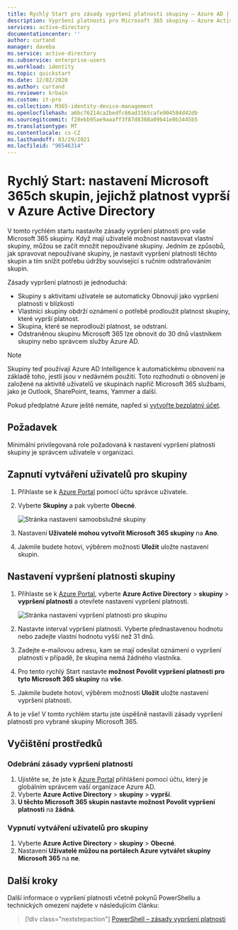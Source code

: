 ```yaml
---
title: Rychlý Start pro zásady vypršení platnosti skupiny – Azure AD | Microsoft Docs
description: Vypršení platnosti pro Microsoft 365 skupiny – Azure Active Directory
services: active-directory
documentationcenter: ''
author: curtand
manager: daveba
ms.service: active-directory
ms.subservice: enterprise-users
ms.workload: identity
ms.topic: quickstart
ms.date: 12/02/2020
ms.author: curtand
ms.reviewer: krbain
ms.custom: it-pro
ms.collection: M365-identity-device-management
ms.openlocfilehash: a6bc76214ca2bedfc66ad3165cafe904584d42db
ms.sourcegitcommit: f28ebb95ae9aaaff3f87d8388a09b41e0b3445b5
ms.translationtype: MT
ms.contentlocale: cs-CZ
ms.lasthandoff: 03/29/2021
ms.locfileid: "96546314"
---
```

# <a name="quickstart-set-microsoft-365-groups-to-expire-in-azure-active-directory"></a>Rychlý Start: nastavení Microsoft 365ch skupin, jejichž platnost vyprší v Azure Active Directory

V tomto rychlém startu nastavíte zásady vypršení platnosti pro vaše Microsoft 365 skupiny. Když mají uživatelé možnost nastavovat vlastní skupiny, můžou se začít množit nepoužívané skupiny. Jedním ze způsobů, jak spravovat nepoužívané skupiny, je nastavit vypršení platnosti těchto skupin a tím snížit potřebu údržby související s ručním odstraňováním skupin.

Zásady vypršení platnosti je jednoduchá:

- Skupiny s aktivitami uživatele se automaticky Obnovují jako vypršení platnosti v blízkosti
- Vlastníci skupiny obdrží oznámení o potřebě prodloužit platnost skupiny, které vyprší platnost.
- Skupina, které se neprodlouží platnost, se odstraní.
- Odstraněnou skupinu Microsoft 365 lze obnovit do 30 dnů vlastníkem skupiny nebo správcem služby Azure AD.

> [!NOTE]
> Skupiny teď používají Azure AD Intelligence k automatickému obnovení na základě toho, jestli jsou v nedávném použití. Toto rozhodnutí o obnovení je založené na aktivitě uživatelů ve skupinách napříč Microsoft 365 službami, jako je Outlook, SharePoint, teams, Yammer a další.

Pokud předplatné Azure ještě nemáte, napřed si [vytvořte bezplatný účet](https://azure.microsoft.com/free/).

## <a name="prerequisite"></a>Požadavek

 Minimální privilegovaná role požadovaná k nastavení vypršení platnosti skupiny je správcem uživatele v organizaci.

## <a name="turn-on-user-creation-for-groups"></a>Zapnutí vytváření uživatelů pro skupiny

1. Přihlaste se k [Azure Portal](https://portal.azure.com) pomocí účtu správce uživatele.

2. Vyberte **Skupiny** a pak vyberte **Obecné**.
  
   ![Stránka nastavení samoobslužné skupiny](./media/groups-quickstart-expiration/self-service-settings.png)

3. Nastavení  **Uživatelé mohou vytvořit Microsoft 365 skupiny** na **Ano**.

4. Jakmile budete hotovi, výběrem možnosti **Uložit** uložte nastavení skupin.

## <a name="set-group-expiration"></a>Nastavení vypršení platnosti skupiny

1. Přihlaste se k [Azure Portal](https://portal.azure.com), vyberte **Azure Active Directory**  >  **skupiny**  >  **vypršení platnosti** a otevřete nastavení vypršení platnosti.
  
   ![Stránka nastavení vypršení platnosti pro skupinu](./media/groups-quickstart-expiration/expiration-settings.png)

2. Nastavte interval vypršení platnosti. Vyberte přednastavenou hodnotu nebo zadejte vlastní hodnotu vyšší než 31 dnů. 

3. Zadejte e-mailovou adresu, kam se mají odesílat oznámení o vypršení platnosti v případě, že skupina nemá žádného vlastníka.

4. Pro tento rychlý Start nastavte **možnost Povolit vypršení platnosti pro tyto Microsoft 365 skupiny** na **vše**.

5. Jakmile budete hotovi, výběrem možnosti **Uložit** uložte nastavení vypršení platnosti.

A to je vše! V tomto rychlém startu jste úspěšně nastavili zásady vypršení platnosti pro vybrané skupiny Microsoft 365.

## <a name="clean-up-resources"></a>Vyčištění prostředků

### <a name="to-remove-the-expiration-policy"></a>Odebrání zásady vypršení platnosti

1. Ujistěte se, že jste k [Azure Portal](https://portal.azure.com) přihlášeni pomocí účtu, který je globálním správcem vaší organizace Azure AD.
2. Vyberte **Azure Active Directory**  >  **skupiny**  >  **vyprší**.
3. **U těchto Microsoft 365 skupin nastavte možnost Povolit vypršení platnosti** na **žádná**.

### <a name="to-turn-off-user-creation-for-groups"></a>Vypnutí vytváření uživatelů pro skupiny

1. Vyberte **Azure Active Directory**  >  **skupiny**  >  **Obecné**. 
2. Nastavení **Uživatelé můžou na portálech Azure vytvářet skupiny Microsoft 365** na **ne**.

## <a name="next-steps"></a>Další kroky

Další informace o vypršení platnosti včetně pokynů PowerShellu a technických omezení najdete v následujícím článku:

> [!div class="nextstepaction"]
> [PowerShell – zásady vypršení platnosti](groups-lifecycle.md)
